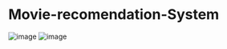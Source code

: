 # Movie-recomendation-System
![image](https://github.com/user-attachments/assets/be4d0810-f23b-4308-a9c8-39510c605b49)
![image](https://github.com/user-attachments/assets/bc23b67d-4d3a-4409-9c50-8482ddf69016)

